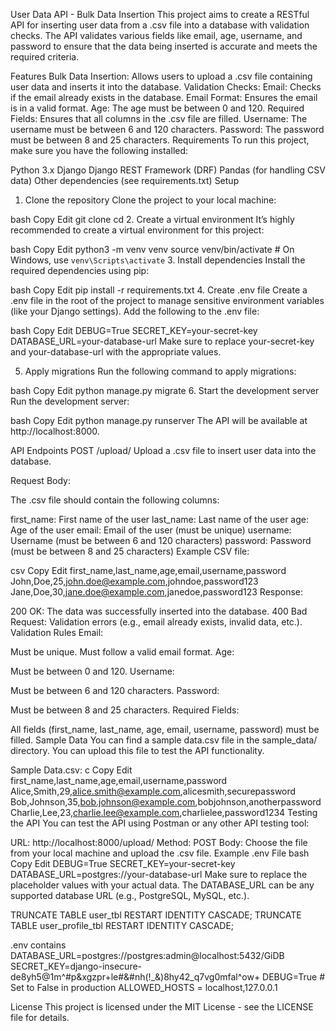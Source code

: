 
User Data API - Bulk Data Insertion
This project aims to create a RESTful API for inserting user data from a .csv file into a database with validation checks. The API validates various fields like email, age, username, and password to ensure that the data being inserted is accurate and meets the required criteria.

Features
Bulk Data Insertion: Allows users to upload a .csv file containing user data and inserts it into the database.
Validation Checks:
Email: Checks if the email already exists in the database.
Email Format: Ensures the email is in a valid format.
Age: The age must be between 0 and 120.
Required Fields: Ensures that all columns in the .csv file are filled.
Username: The username must be between 6 and 120 characters.
Password: The password must be between 8 and 25 characters.
Requirements
To run this project, make sure you have the following installed:

Python 3.x
Django
Django REST Framework (DRF)
Pandas (for handling CSV data)
Other dependencies (see requirements.txt)
Setup
1. Clone the repository
Clone the project to your local machine:

bash
Copy
Edit
git clone <repository-url>
cd <project-directory>
2. Create a virtual environment
It’s highly recommended to create a virtual environment for this project:

bash
Copy
Edit
python3 -m venv venv
source venv/bin/activate  # On Windows, use `venv\Scripts\activate`
3. Install dependencies
Install the required dependencies using pip:

bash
Copy
Edit
pip install -r requirements.txt
4. Create .env file
Create a .env file in the root of the project to manage sensitive environment variables (like your Django settings). Add the following to the .env file:

bash
Copy
Edit
DEBUG=True
SECRET_KEY=your-secret-key
DATABASE_URL=your-database-url
Make sure to replace your-secret-key and your-database-url with the appropriate values.

5. Apply migrations
Run the following command to apply migrations:

bash
Copy
Edit
python manage.py migrate
6. Start the development server
Run the development server:

bash
Copy
Edit
python manage.py runserver
The API will be available at http://localhost:8000.

API Endpoints
POST /upload/
Upload a .csv file to insert user data into the database.

Request Body:

The .csv file should contain the following columns:

first_name: First name of the user
last_name: Last name of the user
age: Age of the user
email: Email of the user (must be unique)
username: Username (must be between 6 and 120 characters)
password: Password (must be between 8 and 25 characters)
Example CSV file:

csv
Copy
Edit
first_name,last_name,age,email,username,password
John,Doe,25,john.doe@example.com,johndoe,password123
Jane,Doe,30,jane.doe@example.com,janedoe,password123
Response:

200 OK: The data was successfully inserted into the database.
400 Bad Request: Validation errors (e.g., email already exists, invalid data, etc.).
Validation Rules
Email:

Must be unique.
Must follow a valid email format.
Age:

Must be between 0 and 120.
Username:

Must be between 6 and 120 characters.
Password:

Must be between 8 and 25 characters.
Required Fields:

All fields (first_name, last_name, age, email, username, password) must be filled.
Sample Data
You can find a sample data.csv file in the sample_data/ directory. You can upload this file to test the API functionality.

Sample Data.csv:
c
Copy
Edit
first_name,last_name,age,email,username,password
Alice,Smith,29,alice.smith@example.com,alicesmith,securepassword
Bob,Johnson,35,bob.johnson@example.com,bobjohnson,anotherpassword
Charlie,Lee,23,charlie.lee@example.com,charlielee,password1234
Testing the API
You can test the API using Postman or any other API testing tool:

URL: http://localhost:8000/upload/
Method: POST
Body: Choose the file from your local machine and upload the .csv file.
Example .env File
bash
Copy
Edit
DEBUG=True
SECRET_KEY=your-secret-key
DATABASE_URL=postgres://your-database-url
Make sure to replace the placeholder values with your actual data. The DATABASE_URL can be any supported database URL (e.g., PostgreSQL, MySQL, etc.).

TRUNCATE TABLE user_tbl RESTART IDENTITY CASCADE;
TRUNCATE TABLE user_profile_tbl RESTART IDENTITY CASCADE;

.env contains
DATABASE_URL=postgres://postgres:admin@localhost:5432/GiDB
SECRET_KEY=django-insecure-de8yh5@1m^#p&xgzpr+le#&#nh(!_&)8hy42_q7vg0mfal^ow+
DEBUG=True # Set to False in production
ALLOWED_HOSTS = localhost,127.0.0.1

License
This project is licensed under the MIT License - see the LICENSE file for details.